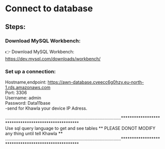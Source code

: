 # Connect to database

## Steps:
### Download MySQL Workbench:
 👉 Download MySQL Workbench: https://dev.mysql.com/downloads/workbench/ 
<br>
### Set up a connection:
Hostname,endpoint: https://awn-database.cveecc6g0hzy.eu-north-1.rds.amazonaws.com <br>
Port: 3306 <br>
Username: admin <br>
Password: Data11base <br>
-send for Khawla your device IP Adress. <br>

.............................................................................................**************************************************** <br>
Use sql query language to get and see tables ** PLEASE DONOT MODIFY any thing until tell Khawla ** <br>
.............................................................................................**************************************************** <br>
